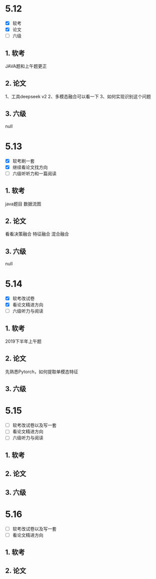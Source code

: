 # 5.12
- [x] 软考
- [x] 论文
- [ ] 六级
## 1. 软考
JAVA题和上午题更正
## 2. 论文
1、工具deepseek v2
2、多模态融合可以看一下
3、如何实现识别这个问题

## 3. 六级
null

# 5.13
- [x] 软考刷一套
- [x] 继续看论文找方向
- [ ] 六级听听力和一篇阅读

## 1. 软考
java题目 数据流图
## 2. 论文
看看决策融合 特征融合 混合融合
## 3. 六级
null
# 5.14
- [x] 软考改试卷
- [x] 看论文精进方向
- [ ] 六级听力与阅读

## 1. 软考
2019下半年上午题
## 2. 论文
先熟悉Pytorch，如何提取单模态特征
## 3. 六级
# 5.15
- [ ] 软考改试卷以及写一套
- [ ] 看论文精进方向
- [ ] 六级听力与阅读

## 1. 软考
## 2. 论文

## 3. 六级

# 5.16
- [ ] 软考改试卷以及写一套
- [ ] 看论文精进方向

## 1. 软考
## 2. 论文